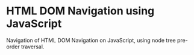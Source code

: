 # HTML DOM Navigation using JavaScript

Navigation of HTML DOM Navigation on JavaScript, using node tree pre-order traversal.
